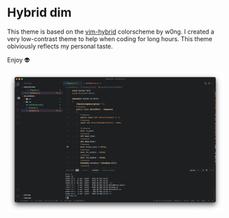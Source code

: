 # Hybrid dim

This theme is based on the [vim-hybrid](https://github.com/w0ng/vim-hybrid) colorscheme by w0ng. I created a very low-contrast theme to help when coding for long hours. This theme obiviously reflects my personal taste.

Enjoy 👽


![screenshot](imgs/theme.png)